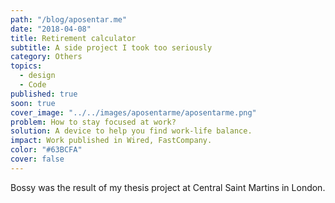 ```yaml
---
path: "/blog/aposentar.me"
date: "2018-04-08"
title: Retirement calculator
subtitle: A side project I took too seriously
category: Others
topics:
  - design
  - Code
published: true
soon: true
cover_image: "../../images/aposentarme/aposentarme.png"
problem: How to stay focused at work?
solution: A device to help you find work-life balance.
impact: Work published in Wired, FastCompany.
color: "#63BCFA"
cover: false
---
```


Bossy was the result of my thesis project at Central Saint Martins in London.
